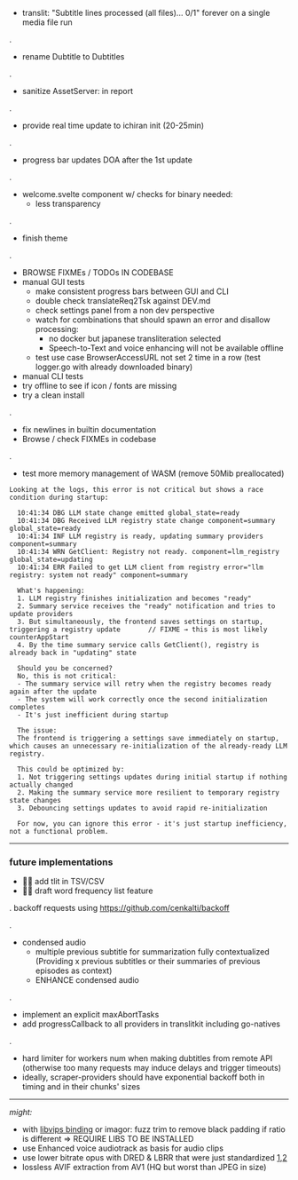 - translit: "Subtitle lines processed (all files)... 0/1" forever on a single media file run

.
-  rename Dubtitle to Dubtitles

.
- sanitize AssetServer: in report

.
- provide real time update to ichiran init (20-25min)

.
- progress bar updates DOA after the 1st update

.
- welcome.svelte component w/ checks for binary needed:
  - less transparency

.
- finish theme

.
- BROWSE FIXMEs / TODOs IN CODEBASE
- manual GUI tests
  - make consistent progress bars between GUI and CLI
  - double check translateReq2Tsk against DEV.md
  - check settings panel from a non dev perspective
  - watch for combinations that should spawn an error and disallow processing:
    - no docker but japanese transliteration selected
    - Speech-to-Text and voice enhancing will not be available offline
  - test use case BrowserAccessURL not set 2 time in a row (test logger.go with already downloaded binary)
- manual CLI tests
- try offline to see if icon / fonts are missing
- try a clean install

.

- fix newlines in builtin documentation
- Browse / check FIXMEs in codebase

.

- test more memory management of WASM (remove 50Mib preallocated)




```
Looking at the logs, this error is not critical but shows a race condition during startup:

  10:41:34 DBG LLM state change emitted global_state=ready
  10:41:34 DBG Received LLM registry state change component=summary global_state=ready
  10:41:34 INF LLM registry is ready, updating summary providers component=summary
  10:41:34 WRN GetClient: Registry not ready. component=llm_registry global_state=updating
  10:41:34 ERR Failed to get LLM client from registry error="llm registry: system not ready" component=summary

  What's happening:
  1. LLM registry finishes initialization and becomes "ready"
  2. Summary service receives the "ready" notification and tries to update providers
  3. But simultaneously, the frontend saves settings on startup, triggering a registry update 		// FIXME → this is most likely counterAppStart
  4. By the time summary service calls GetClient(), registry is already back in "updating" state

  Should you be concerned?
  No, this is not critical:
  - The summary service will retry when the registry becomes ready again after the update
  - The system will work correctly once the second initialization completes
  - It's just inefficient during startup

  The issue:
  The frontend is triggering a settings save immediately on startup, which causes an unnecessary re-initialization of the already-ready LLM registry.

  This could be optimized by:
  1. Not triggering settings updates during initial startup if nothing actually changed
  2. Making the summary service more resilient to temporary registry state changes
  3. Debouncing settings updates to avoid rapid re-initialization

  For now, you can ignore this error - it's just startup inefficiency, not a functional problem.

```


<hr>

### future implementations

- 🚧🚧 add tlit in TSV/CSV
- 🚧🚧 draft word frequency list feature

.
backoff requests using https://github.com/cenkalti/backoff

.
- condensed audio
  - multiple previous subtitle for summarization fully contextualized (Providing x previous subtitles or their summaries of previous episodes as context)
  - ENHANCE condensed audio

.

- implement an explicit maxAbortTasks
- add progressCallback to all providers in translitkit including go-natives

.
- hard limiter for workers num when making dubtitles from remote API (otherwise too many requests may induce delays and trigger timeouts)
- ideally, scraper-providers should have exponential backoff both in timing and in their chunks' sizes

<hr>

*might:*

- with [libvips binding](https://github.com/h2non/bimg) or imagor: fuzz trim to remove black padding if ratio is different => REQUIRE LIBS TO BE INSTALLED
- use Enhanced voice audiotrack as basis for audio clips
- use lower bitrate opus with DRED & LBRR that were just standardized [1](https://opus-codec.org/),[2](https://datatracker.ietf.org/doc/draft-ietf-mlcodec-opus-extension/)
- lossless AVIF extraction from AV1 (HQ but worst than JPEG in size)

